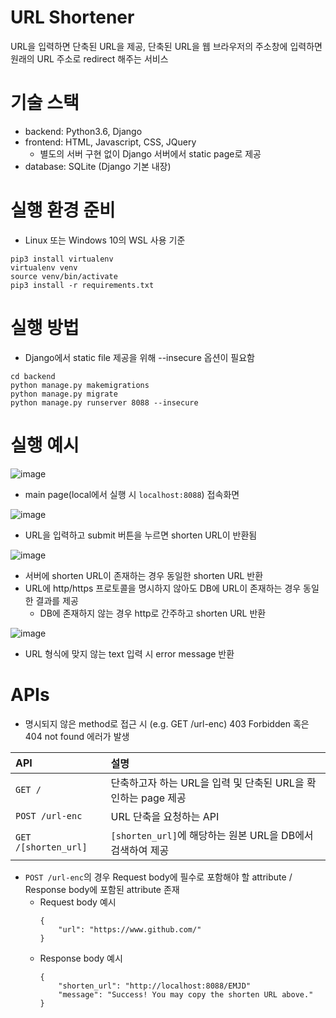 # URL Shortener
URL을 입력하면 단축된 URL을 제공, 단축된 URL을 웹 브라우저의 주소창에 입력하면 원래의 URL 주소로 redirect 해주는 서비스

# 기술 스택
- backend: Python3.6, Django
- frontend: HTML, Javascript, CSS, JQuery
    - 별도의 서버 구현 없이 Django 서버에서 static page로 제공
- database: SQLite (Django 기본 내장)

# 실행 환경 준비
* Linux 또는 Windows 10의 WSL 사용 기준
```
pip3 install virtualenv
virtualenv venv
source venv/bin/activate
pip3 install -r requirements.txt
```

# 실행 방법
* Django에서 static file 제공을 위해 --insecure 옵션이 필요함
```
cd backend
python manage.py makemigrations
python manage.py migrate
python manage.py runserver 8088 --insecure
```

# 실행 예시
![image](https://user-images.githubusercontent.com/54832818/140405733-c6dde13a-d4a4-4035-aa93-8441273f8df4.png)
* main page(local에서 실행 시 `localhost:8088`) 접속화면

![image](https://user-images.githubusercontent.com/54832818/140405954-458f4ead-9543-4a2f-929c-2c365f4a175c.png)
* URL을 입력하고 submit 버튼을 누르면 shorten URL이 반환됨

![image](https://user-images.githubusercontent.com/54832818/140406138-e6500e3a-bb27-4a00-a041-d727d2abd4b1.png)
* 서버에 shorten URL이 존재하는 경우 동일한 shorten URL 반환
* URL에 http/https 프로토콜을 명시하지 않아도 DB에 URL이 존재하는 경우 동일한 결과를 제공
    * DB에 존재하지 않는 경우 http로 간주하고 shorten URL 반환

![image](https://user-images.githubusercontent.com/54832818/140406593-11959d58-22db-4307-911c-cacde3590d50.png)
* URL 형식에 맞지 않는 text 입력 시 error message 반환

# APIs
- 명시되지 않은 method로 접근 시 (e.g. GET /url-enc) 403 Forbidden 혹은 404 not found 에러가 발생

|API|설명|
|:---|:----|
| `GET /`|단축하고자 하는 URL을 입력 및 단축된 URL을 확인하는 page 제공|
| `POST /url-enc` | URL 단축을 요청하는 API |
| `GET /[shorten_url]` | `[shorten_url]`에 해당하는 원본 URL을 DB에서 검색하여 제공|

- `POST /url-enc`의 경우 Request body에 필수로 포함해야 할 attribute / Response body에 포함된 attribute 존재
    - Request body 예시
        ```
        {
            "url": "https://www.github.com/"
        }
        ```
    - Response body 예시
        ```
        {
            "shorten_url": "http://localhost:8088/EMJD"
            "message": "Success! You may copy the shorten URL above."
        }
        ```
